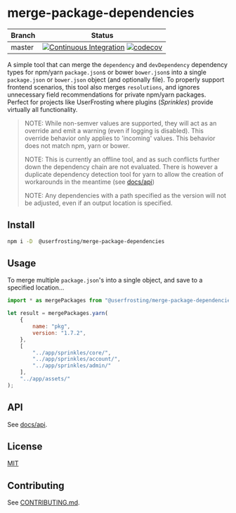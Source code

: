 # merge-package-dependencies

| Branch | Status |
| ------ | ------ |
| master | [![Continuous Integration](https://github.com/userfrosting/merge-package-dependencies/workflows/Continuous%20Integration/badge.svg?branch=master)](https://github.com/userfrosting/merge-package-dependencies/actions?query=branch:master+workflow:"Continuous+Integration") [![codecov](https://codecov.io/gh/userfrosting/merge-package-dependencies/branch/master/graph/badge.svg)](https://codecov.io/gh/userfrosting/merge-package-dependencies/branch/master) |

A simple tool that can merge the `dependency` and `devDependency` dependency types for npm/yarn `package.json`s or bower `bower.json`s into a single `package.json` or `bower.json` object (and optionally file). To properly support frontend scenarios, this tool also merges `resolutions`, and ignores unnecessary field recommendations for private npm/yarn packages. Perfect for projects like UserFrosting where plugins (*Sprinkles*) provide virtually all functionality.

> NOTE: While non-semver values are supported, they will act as an override and emit a warning (even if logging is disabled). This override behavior only applies to 'incoming' values. This behavior does not match npm, yarn or bower.
>
> NOTE: This is currently an offline tool, and as such conflicts further down the dependency chain are not evaluated. There is however a duplicate dependency detection tool for yarn to allow the creation of workarounds in the meantime (see [docs/api](./docs/api/index.md))
>
> NOTE: Any dependencies with a path specified as the version will not be adjusted, even if an output location is specified.

## Install

```bash
npm i -D  @userfrosting/merge-package-dependencies
```

## Usage

To merge multiple `package.json`'s into a single object, and save to a specified location...

```js
import * as mergePackages from "@userfrosting/merge-package-dependencies";

let result = mergePackages.yarn(
    {
        name: "pkg",
        version: "1.7.2",
    },
    [
        "../app/sprinkles/core/",
        "../app/sprinkles/account/",
        "../app/sprinkles/admin/"
    ],
    "../app/assets/"
);
```

## API

See [docs/api](./docs/api/index.md).

## License

[MIT](LICENSE)

## Contributing

See [CONTRIBUTING.md](./CONTRIBUTING.md).
